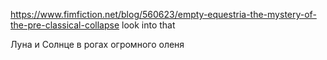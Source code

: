https://www.fimfiction.net/blog/560623/empty-equestria-the-mystery-of-the-pre-classical-collapse look into that

Луна и Солнце в рогах огромного оленя